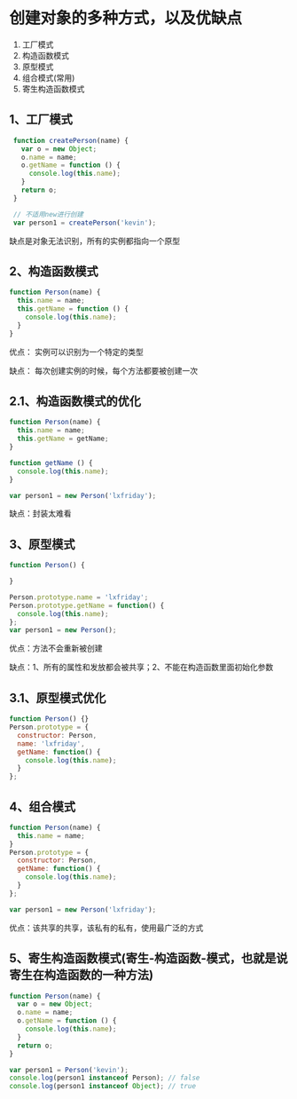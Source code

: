 # 创建对象的多种方式，以及优缺点

1. 工厂模式
1. 构造函数模式
1. 原型模式
1. 组合模式(常用)
1. 寄生构造函数模式

## 1、工厂模式

```js
 function createPerson(name) {
   var o = new Object;
   o.name = name;
   o.getName = function () {
     console.log(this.name);
   }
   return o;
 }

 // 不适用new进行创建
 var person1 = createPerson('kevin');
```
缺点是对象无法识别，所有的实例都指向一个原型

## 2、构造函数模式

```js
function Person(name) {
  this.name = name;
  this.getName = function () {
    console.log(this.name);
  }
}
```

优点： 实例可以识别为一个特定的类型

缺点： 每次创建实例的时候，每个方法都要被创建一次

## 2.1、构造函数模式的优化

```js
function Person(name) {
  this.name = name;
  this.getName = getName;
}

function getName () {
  console.log(this.name);
}

var person1 = new Person('lxfriday');
```

缺点：封装太难看


## 3、原型模式

```js
function Person() {

}

Person.prototype.name = 'lxfriday';
Person.prototype.getName = function() {
  console.log(this.name);
};
var person1 = new Person();
```

优点：方法不会重新被创建

缺点：1、所有的属性和发放都会被共享；2、不能在构造函数里面初始化参数

## 3.1、原型模式优化

```js
function Person() {}
Person.prototype = {
  constructor: Person,
  name: 'lxfriday',
  getName: function() {
    console.log(this.name);
  }
};
```


## 4、组合模式

```js
function Person(name) {
  this.name = name;
}
Person.prototype = {
  constructor: Person,
  getName: function() {
    console.log(this.name);
  }
};

var person1 = new Person('lxfriday');
```

优点：该共享的共享，该私有的私有，使用最广泛的方式


## 5、寄生构造函数模式(寄生-构造函数-模式，也就是说寄生在构造函数的一种方法)

```js
function Person(name) {
  var o = new Object;
  o.name = name;
  o.getName = function () {
    console.log(this.name);
  }
  return o;
}

var person1 = Person('kevin');
console.log(person1 instanceof Person); // false
console.log(person1 instanceof Object); // true
```
